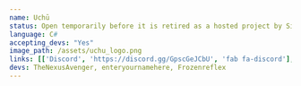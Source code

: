 ```yaml
---
name: Uchū
status: Open temporarily before it is retired as a hosted project by Simon.
language: C#
accepting_devs: "Yes"
image_path: /assets/uchu_logo.png
links: [['Discord', 'https://discord.gg/GpscGeJCbU', 'fab fa-discord'], ['GitHub', 'https://github.com/UchuServer/Uchu', 'fab fa-github']]
devs: TheNexusAvenger, enteryournamehere, Frozenreflex
---
```

